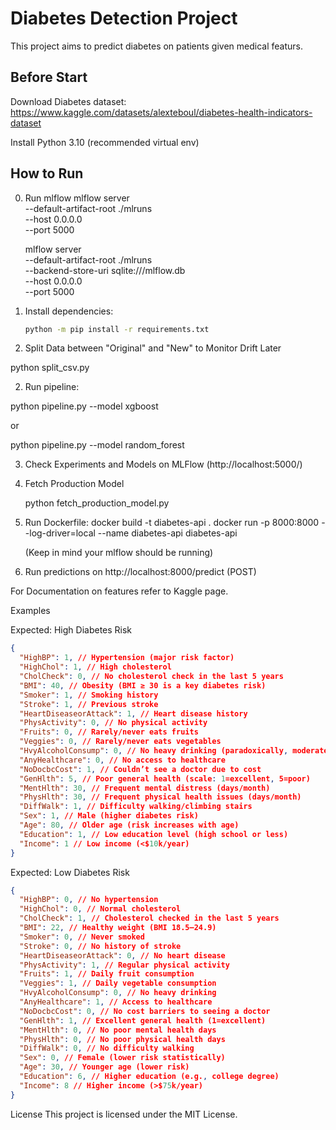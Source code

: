 # Diabetes Detection Project

This project aims to predict diabetes on patients given medical featurs.

## Before Start

Download Diabetes dataset: https://www.kaggle.com/datasets/alexteboul/diabetes-health-indicators-dataset

Install Python 3.10 (recommended virtual env)

## How to Run

0. Run mlflow
   mlflow server \
   --default-artifact-root ./mlruns \
   --host 0.0.0.0 \
   --port 5000

   mlflow server \
   --default-artifact-root ./mlruns \
   --backend-store-uri sqlite:///mlflow.db \
   --host 0.0.0.0 \
   --port 5000

1. Install dependencies:

   ```bash
   python -m pip install -r requirements.txt
   ```

2. Split Data between "Original" and "New" to Monitor Drift Later

python split_csv.py

2. Run pipeline:

python pipeline.py --model xgboost

or

python pipeline.py --model random_forest

3. Check Experiments and Models on MLFlow (http://localhost:5000/)

4. Fetch Production Model

   python fetch_production_model.py

5. Run Dockerfile:
   docker build -t diabetes-api .
   docker run -p 8000:8000 --log-driver=local --name diabetes-api diabetes-api

   (Keep in mind your mlflow should be running)

6. Run predictions on http://localhost:8000/predict (POST)

For Documentation on features refer to Kaggle page.

Examples

Expected: High Diabetes Risk

```json
{
  "HighBP": 1, // Hypertension (major risk factor)
  "HighChol": 1, // High cholesterol
  "CholCheck": 0, // No cholesterol check in the last 5 years
  "BMI": 40, // Obesity (BMI ≥ 30 is a key diabetes risk)
  "Smoker": 1, // Smoking history
  "Stroke": 1, // Previous stroke
  "HeartDiseaseorAttack": 1, // Heart disease history
  "PhysActivity": 0, // No physical activity
  "Fruits": 0, // Rarely/never eats fruits
  "Veggies": 0, // Rarely/never eats vegetables
  "HvyAlcoholConsump": 0, // No heavy drinking (paradoxically, moderate alcohol may reduce risk)
  "AnyHealthcare": 0, // No access to healthcare
  "NoDocbcCost": 1, // Couldn’t see a doctor due to cost
  "GenHlth": 5, // Poor general health (scale: 1=excellent, 5=poor)
  "MentHlth": 30, // Frequent mental distress (days/month)
  "PhysHlth": 30, // Frequent physical health issues (days/month)
  "DiffWalk": 1, // Difficulty walking/climbing stairs
  "Sex": 1, // Male (higher diabetes risk)
  "Age": 80, // Older age (risk increases with age)
  "Education": 1, // Low education level (high school or less)
  "Income": 1 // Low income (<$10k/year)
}
```

Expected: Low Diabetes Risk

```json
{
  "HighBP": 0, // No hypertension
  "HighChol": 0, // Normal cholesterol
  "CholCheck": 1, // Cholesterol checked in the last 5 years
  "BMI": 22, // Healthy weight (BMI 18.5–24.9)
  "Smoker": 0, // Never smoked
  "Stroke": 0, // No history of stroke
  "HeartDiseaseorAttack": 0, // No heart disease
  "PhysActivity": 1, // Regular physical activity
  "Fruits": 1, // Daily fruit consumption
  "Veggies": 1, // Daily vegetable consumption
  "HvyAlcoholConsump": 0, // No heavy drinking
  "AnyHealthcare": 1, // Access to healthcare
  "NoDocbcCost": 0, // No cost barriers to seeing a doctor
  "GenHlth": 1, // Excellent general health (1=excellent)
  "MentHlth": 0, // No poor mental health days
  "PhysHlth": 0, // No poor physical health days
  "DiffWalk": 0, // No difficulty walking
  "Sex": 0, // Female (lower risk statistically)
  "Age": 30, // Younger age (lower risk)
  "Education": 6, // Higher education (e.g., college degree)
  "Income": 8 // Higher income (>$75k/year)
}
```

License
This project is licensed under the MIT License.

